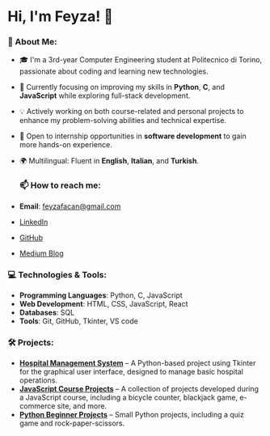 # Hi, I'm Feyza! 👋

### 🚀 About Me:
- 🎓 I'm a 3rd-year Computer Engineering student at Politecnico di Torino, passionate about coding and learning new technologies.
- 🌱 Currently focusing on improving my skills in **Python**, **C**, and **JavaScript** while exploring full-stack development.
- 💡 Actively working on both course-related and personal projects to enhance my problem-solving abilities and technical expertise.
- 💼 Open to internship opportunities in **software development** to gain more hands-on experience.
- 🌍 Multilingual: Fluent in **English**, **Italian**, and **Turkish**.

  ### 📫 How to reach me:
- **Email**: feyzafacan@gmail.com
- [LinkedIn](https://www.linkedin.com/in/feyza-afacan-3837161b0/)
- [GitHub](https://github.com/feyzafacan)
- [Medium Blog](https://medium.com/@feyzafacan)

### 💻 Technologies & Tools:
- **Programming Languages**: Python, C, JavaScript
- **Web Development**: HTML, CSS, JavaScript, React
- **Databases**: SQL
- **Tools**: Git, GitHub, Tkinter, VS code 

### 🛠️ Projects:

- **[Hospital Management System](https://github.com/feyzafacan/hospital-management-system)** – A Python-based project using Tkinter for the graphical user interface, designed to manage basic hospital operations.
- **[JavaScript Course Projects](https://github.com/feyzafacan/JS-course-projects)** – A collection of projects developed during a JavaScript course, including a bicycle counter, blackjack game, e-commerce site, and more.
- **[Python Beginner Projects](https://github.com/feyzafacan/python-beginner-projects)** – Small Python projects, including a quiz game and rock-paper-scissors.


